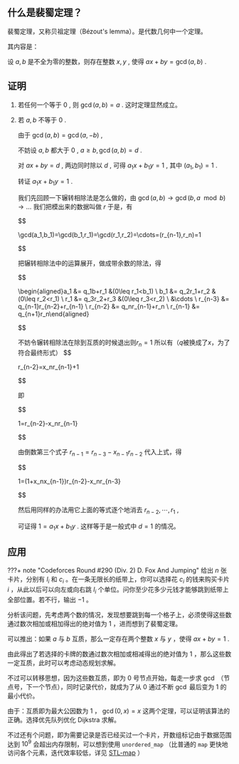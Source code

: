 ## 什么是裴蜀定理？

裴蜀定理，又称贝祖定理（Bézout's lemma）。是代数几何中一个定理。

其内容是：

设 $a,b$ 是不全为零的整数，则存在整数 $x,y$ , 使得 $ax+by=\gcd(a,b)$ .

## 证明

1.  若任何一个等于 $0$ , 则 $\gcd(a,b)=a$ . 这时定理显然成立。

2.  若 $a,b$ 不等于 $0$ .

    由于 $\gcd(a,b)=\gcd(a,-b)$ ,

    不妨设 $a,b$ 都大于 $0$ , $a\geq b,\gcd(a,b)=d$ .

    对 $ax+by=d$ , 两边同时除以 $d$ , 可得 $a_1x+b_1y=1$ , 其中 $(a_1,b_1)=1$ .

    转证 $a_1x+b_1y=1$ .

    我们先回顾一下辗转相除法是怎么做的，由 $\gcd(a, b) \rightarrow \gcd(b,a\mod b) \rightarrow ...$ 我们把模出来的数据叫做 $r$ 于是，有

    $$
    
    \gcd(a_1,b_1)=\gcd(b_1,r_1)=\gcd(r_1,r_2)=\cdots=(r_{n-1},r_n)=1
    
    $$

    把辗转相除法中的运算展开，做成带余数的除法，得

    $$
    
    \begin{aligned}a_1 &= q_1b+r_1 &(0\leq r_1<b_1) \\ b_1 &= q_2r_1+r_2 &(0\leq r_2<r_1) \\ r_1 &= q_3r_2+r_3 &(0\leq r_3<r_2) \\ &\cdots \\ r_{n-3} &= q_{n-1}r_{n-2}+r_{n-1} \\ r_{n-2} &= q_nr_{n-1}+r_n \\ r_{n-1} &= q_{n+1}r_n\end{aligned}
    
    $$

     不妨令辗转相除法在除到互质的时候退出则$r_n=1$
     所以有（$q$被换成了$x$，为了符合最终形式）
    $$

    r_{n-2}=x_nr_{n-1}+1

    $$
    
    即
    
    $$

    1=r_{n-2}-x_nr_{n-1}

    $$
    
    由倒数第三个式子 $r_{n-1}=r_{n-3}-x_{n-1}r_{n-2}$ 代入上式，得
    
    $$

    1=(1+x_nx_{n-1})r_{n-2}-x_nr_{n-3}

    $$
    
    然后用同样的办法用它上面的等式逐个地消去 $r_{n-2},\cdots,r_1$ ,

    可证得 $1=a_1x+b_1y$ .
    这样等于是一般式中 $d=1$ 的情况。

## 应用

???+ note "Codeforces Round #290 (Div. 2) D. Fox And Jumping"
    给出 $n$ 张卡片，分别有 $l_i$ 和 $c_i$ 。在一条无限长的纸带上，你可以选择花 $c_i$ 的钱来购买卡片 $i$ ，从此以后可以向左或向右跳 $l_i$ 个单位。问你至少花多少元钱才能够跳到纸带上全部位置。若不行，输出 $-1$ 。

分析该问题，先考虑两个数的情况，发现想要跳到每一个格子上，必须使得这些数通过数次相加或相加得出的绝对值为 $1$ ，进而想到了裴蜀定理。

可以推出：如果 $a$ 与 $b$ 互质，那么一定存在两个整数 $x$ 与 $y$ ，使得 $ax+by=1$ .

由此得出了若选择的卡牌的数通过数次相加或相减得出的绝对值为 $1$ ，那么这些数一定互质，此时可以考虑动态规划求解。

不过可以转移思想，因为这些数互质，即为 $0$ 号节点开始，每走一步求 $\gcd$ （节点号，下一个节点），同时记录代价，就成为了从 $0$ 通过不断 $\gcd$ 最后变为 $1$ 的最小代价。

由于：互质即为最大公因数为 $1$ ， $\gcd(0,x)=x$ 这两个定理，可以证明该算法的正确。选择优先队列优化 Dijkstra 求解。

不过还有个问题，即为需要记录是否已经买过一个卡片，开数组标记由于数据范围达到 $10^9$ 会超出内存限制，可以想到使用 `unordered_map` （比普通的 `map` 更快地访问各个元素，迭代效率较低，详见 [STL-map](../lang/csl/associative-container.md) ）
